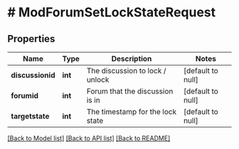# # ModForumSetLockStateRequest

## Properties

Name | Type | Description | Notes
------------ | ------------- | ------------- | -------------
**discussionid** | **int** | The discussion to lock / unlock | [default to null]
**forumid** | **int** | Forum that the discussion is in | [default to null]
**targetstate** | **int** | The timestamp for the lock state | [default to null]

[[Back to Model list]](../../README.md#models) [[Back to API list]](../../README.md#endpoints) [[Back to README]](../../README.md)
